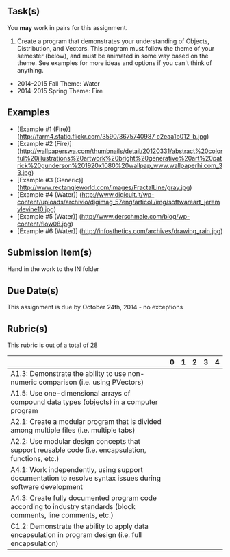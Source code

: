 Task(s)
-------
You **may** work in pairs for this assignment.

1. Create a program that demonstrates your understanding of Objects, Distribution, and Vectors.  This program must follow the theme of your semester (below), and must be animated in some way based on the theme.  See examples for more ideas and options if you can't think of anything.

* 2014-2015 Fall Theme: Water
* 2014-2015 Spring Theme: Fire

Examples
----------
* [Example #1 (Fire)] (http://farm4.static.flickr.com/3590/3675740987_c2eaa1b012_b.jpg)
* [Example #2 (Fire)] (http://wallpaperswa.com/thumbnails/detail/20120331/abstract%20colorful%20illustrations%20artwork%20bright%20generative%20art%20patrick%20gunderson%201920x1080%20wallpap_www.wallpaperhi.com_33.jpg)
* [Example #3 (Generic)] (http://www.rectangleworld.com/images/FractalLine/gray.jpg)
* [Example #4 (Water)] (http://www.digicult.it/wp-content/uploads/archivio/digimag_57eng/articoli/img/softwareart_jeremylevine10.jpg)
* [Example #5 (Water)] (http://www.derschmale.com/blog/wp-content/flow08.jpg)
* [Example #6 (Water)] (http://infosthetics.com/archives/drawing_rain.jpg)

Submission Item(s)
------------------
Hand in the work to the IN folder

Due Date(s)
-----------
This assignment is due by October 24th, 2014 - no exceptions

Rubric(s)
---------
This rubric is out of a total of 28

| | 0 | 1 | 2 | 3 | 4 |
|---| --- | --- | --- | --- | --- |
|A1.3: Demonstrate the ability to use non-numeric comparison (i.e. using PVectors) | | | | | |
|A1.5: Use one-dimensional arrays of compound data types (objects) in a computer program | | | | | |
|A2.1: Create a modular program that is divided among multiple files (i.e. multiple tabs)  | | | | | |
|A2.2: Use modular design concepts that support reusable code (i.e. encapsulation, functions, etc.)  | | | | | |
|A4.1: Work independently, using support documentation to resolve syntax issues during software development  | | | | | |
|A4.3: Create fully documented program code according to industry standards (block comments, line comments, etc.)  | | | | | |
|C1.2: Demonstrate the ability to apply data encapsulation in program design (i.e. full encapsulation)  | | | | | |
